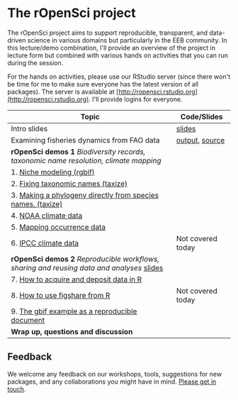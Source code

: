 
# The rOpenSci project

The rOpenSci project aims to support reproducible, transparent, and data-driven science in various domains but particularly in the EEB community. In this lecture/demo combination, I'll provide an overview of the project in lecture form but combined with various hands on activities that you can run during the session.

For the hands on activities, please use our RStudio server (since there won't be time for me to make sure everyone has the latest version of all packages).  The server is available at [http://ropensci.rstudio.org](http://ropensci.rstudio.org). I'll provide logins for everyone. 


| Topic | Code/Slides |
|---------------|-------|
| Intro slides | [slides](http://karthik.github.io/useR2014/) |
| Examining fisheries dynamics from FAO data | [output](01-rfisheries.md), [source](01-rfisheries.Rmd) |
|**rOpenSci demos 1** *Biodiversity records, taxonomic name resolution, climate mapping*  |   |
| 1. [Niche modeling (rgbif)](https://github.com/NCEAS/training/blob/kr-additions/2014-oss/day-04/ropensci/02-biodiversity-climate/rgbif_usecase1.md) | |
| 2. [Fixing taxonomic names (taxize)](https://github.com/NCEAS/training/blob/kr-additions/2014-oss/day-04/ropensci/02-biodiversity-climate/taxize_usecase1.md) | |
| 3. [Making a phylogeny directly from species names. (taxize)](https://github.com/NCEAS/training/blob/kr-additions/2014-oss/day-04/ropensci/02-biodiversity-climate/taxize_usecase2.md) | |
| 4. [NOAA climate data](https://github.com/NCEAS/training/blob/kr-additions/2014-oss/day-04/ropensci/02-biodiversity-climate/noaa_seaice.md) | |
| 5. [Mapping occurrence data](https://github.com/NCEAS/training/blob/kr-additions/2014-oss/day-04/ropensci/02-biodiversity-climate/ant_map.md#antweb--mapping-ant-occurrence-data) | |
| 6.  [IPCC climate data](https://github.com/NCEAS/training/blob/kr-additions/2014-oss/day-04/ropensci/02-biodiversity-climate/world-bank-climate.md#introduction-to-rwbclimate) | Not covered today |
|**rOpenSci demos 2** *Reproducible workflows, sharing and reusing data and analyses*  [slides](http://ropensci.github.io//workshop-stanford-2014-06/03-reproducible-workflows/slides/index.html) |   |
| 7. [How to acquire and deposit data in R](https://github.com/NCEAS/training/blob/kr-additions/2014-oss/day-04/ropensci/03-reproducible-workflows/eml.md#a-complete-example-of-downloading-documenting-and-depositing-data) | |
| 8. [How to use figshare from R](https://github.com/NCEAS/training/blob/kr-additions/2014-oss/day-04/ropensci/03-reproducible-workflows/figshare.md) | Not covered today |
| 9. [The gbif example as a reproducible document](https://raw.githubusercontent.com/NCEAS/training/kr-additions/2014-oss/day-04/ropensci/03-reproducible-workflows/rgbif.Rmd) | |
|**Wrap up, questions and discussion**  |   |

## Feedback

We welcome any feedback on our workshops, tools, suggestions for new packages, and any collaborations you might have in mind. [Please get in touch](http://ropensci.org/contact.html).